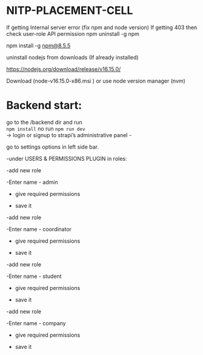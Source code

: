 # NITP-PLACEMENT-CELL

If getting Internal server error (fix npm and node version)
If getting 403 then check user-role API permission
npm uninstall -g npm

npm install -g npm@8.5.5

uninstall nodejs from downloads (If already installed)

https://nodejs.org/download/release/v16.15.0/

Download (node-v16.15.0-x86.msi ) or use node version manager (nvm)




# Backend start: 
go to the /backend dir and run <br>
```npm install```
no run 
```npm run dev``` <br>
-> login or signup to strapi’s administrative panel -

go to settings options in left side bar. 

-under USERS & PERMISSIONS PLUGIN in roles: 

-add new role

-Enter name - admin

- give required permissions 

- save it

-add new role

-Enter name - coordinator

- give required permissions

- save it

-add new role

-Enter name - student

- give required permissions

- save it

-add new role

-Enter name - company

- give required permissions

- save it

